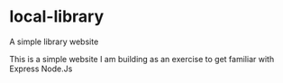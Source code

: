 # local-library
A simple library website 

This is a simple website I am building as an exercise to get familiar with Express Node.Js
